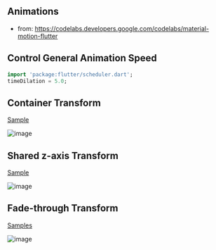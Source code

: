 ## Animations

- from: https://codelabs.developers.google.com/codelabs/material-motion-flutter

## Control General Animation Speed

```dart
import 'package:flutter/scheduler.dart';
timeDilation = 5.0;
```

## Container Transform

[Sample](https://github.com/jinyongnan810/flutter-animation/compare/09372b9d41cbcf8998c9356769b7e65c1f702886...45a9227ab0b023ee22b9ad6266f8d55e7f1fcab3?w=1)

![image](https://firebasestorage.googleapis.com/v0/b/mymemo-98f76.appspot.com/o/uploads%2FSIvHI3wJfEPSACxfj6WH1l53vZx1%2Fba1b4b33-53ca-480f-9d9d-f6ddcff594a5.gif?alt=media&token=08f021d0-8c03-4a1a-828a-f56ef1033f26)

## Shared z-axis Transform

[Sample](https://github.com/jinyongnan810/flutter-animation/commit/e4663744986306cbe136aafbcb5a95195596117c)

![image](https://firebasestorage.googleapis.com/v0/b/mymemo-98f76.appspot.com/o/uploads%2FSIvHI3wJfEPSACxfj6WH1l53vZx1%2Fc8cf90f4-3ade-40a9-a661-360b2993dc86.gif?alt=media&token=7698247c-b2c3-4b14-9cc1-a5ee21426c68)

## Fade-through Transform

[Samples](https://github.com/jinyongnan810/flutter-animation/compare/e4663744986306cbe136aafbcb5a95195596117c...027de11ec1ba2711026246f4126ebf299bf05831)

![image](https://firebasestorage.googleapis.com/v0/b/mymemo-98f76.appspot.com/o/uploads%2FSIvHI3wJfEPSACxfj6WH1l53vZx1%2Fb4eec441-b1db-4e81-90fb-8048946aebaf.gif?alt=media&token=d21ab1e3-fd7b-4d6b-91d7-a53cf9a40dd7)
